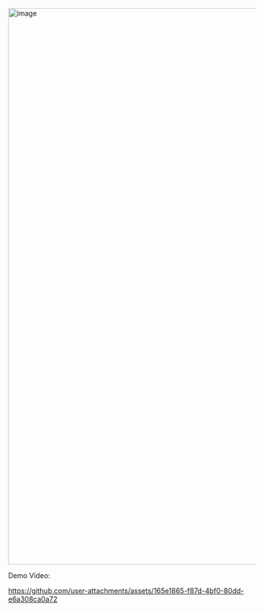 <img width="1132" alt="image" src="https://github.com/user-attachments/assets/fb7ebe5e-0ee7-483b-890d-15d81fa3eb41" />


Demo Video:

https://github.com/user-attachments/assets/165e1865-f87d-4bf0-80dd-e6a308ca0a72

